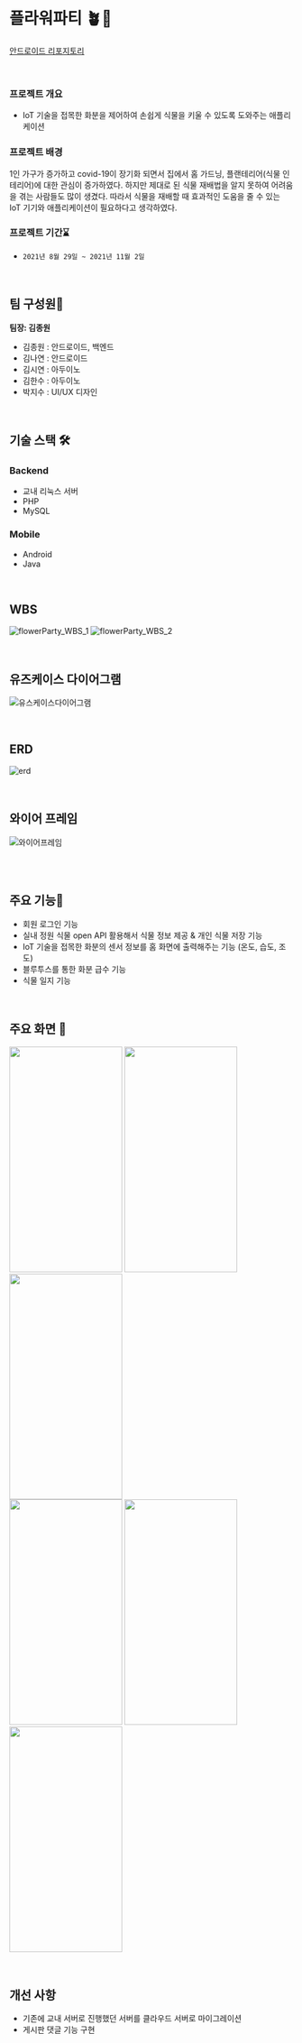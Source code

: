 #  플라워파티 🪴🌼

[안드로이드 리포지토리](https://github.com/jonnygim/flowerparty-java-android)

</br>

### **프로젝트 개요**

- IoT 기술을 접목한 화분을 제어하여 손쉽게 식물을 키울 수 있도록 도와주는 애플리케이션

### 프로젝트 배경

1인 가구가 증가하고 covid-19이 장기화 되면서 집에서 홈 가드닝, 플랜테리어(식물 인테리어)에 대한 관심이 증가하였다. 하지만 제대로 된 식물 재배법을 알지 못하여 어려움을 겪는 사람들도 많이 생겼다. 따라서 식물을 재배할 때 효과적인 도움을 줄 수 있는 IoT 기기와 애플리케이션이 필요하다고 생각하였다.


### 프로젝트 기간:hourglass:
- `2021년 8월 29일 ~ 2021년 11월 2일`

</br>



## 팀 구성원🌿

**팀장: 김종원**  
- 김종원 : 안드로이드, 백엔드
- 김나연 : 안드로이드
- 김시연 : 아두이노
- 김한수 : 아두이노
- 박지수 : UI/UX 디자인

</br>

## 기술 스택 🛠

### Backend

- 교내 리눅스 서버
- PHP
- MySQL

### Mobile

- Android
- Java

</br>

## WBS
![flowerParty_WBS_1](https://user-images.githubusercontent.com/90269036/200494521-4e348686-94a1-46c6-9e58-2902833866d7.png)
![flowerParty_WBS_2](https://user-images.githubusercontent.com/90269036/200494535-4c648ec6-0880-4e09-b3ef-0d8fef9a9c15.png)

</br>

## 유즈케이스 다이어그램
![유스케이스다이어그램](https://user-images.githubusercontent.com/90269036/200494565-27ea8c3a-9ee5-4425-8b7e-83fc4341614d.png)


</br>

## ERD
![erd](https://user-images.githubusercontent.com/90269036/200494579-ccecd379-bca7-4526-9053-1333b42eb714.png)


</br>

## 와이어 프레임
![와이어프레임](https://user-images.githubusercontent.com/90269036/200494591-33af340d-4492-449e-b7d6-aae58ef7a585.png)


</br>
</br>

## 주요 기능📍
- 회원 로그인 기능
- 실내 정원 식물 open API 활용해서 식물 정보 제공 & 개인 식물 저장 기능
- IoT 기술을 접목한 화분의 센서 정보를 홈 화면에 출력해주는 기능 (온도, 습도, 조도)
- 블루투스를 통한 화분 급수 기능
- 식물 일지 기능  


</br>


## 주요 화면 📱
<img src="https://user-images.githubusercontent.com/90269036/174293673-bc04610a-73c1-439a-acab-26aa5fc8e0cd.png" width="200" height="400"/> <img src="https://user-images.githubusercontent.com/90269036/174292704-34746d89-b7ed-4008-91a2-6dd96a1ccb91.png" width="200" height="400"/> <img src="https://user-images.githubusercontent.com/90269036/174293660-07d364f3-a793-4491-8428-693461fc2c15.png" width="200" height="400"/> </br>
<img src="https://user-images.githubusercontent.com/90269036/174293063-39e18f22-a716-4c14-ba43-dbd7fdab83f4.png" width="200" height="400"/> <img src="https://user-images.githubusercontent.com/90269036/174294429-51177260-92c8-4e40-ab30-76a6c0c6ad53.png" width="200" height="400"/> <img src="https://user-images.githubusercontent.com/90269036/174295352-bc1ea796-7be0-4571-b220-b13626d3f015.png" width="200" height="400"/>


</br>


## 개선 사항

- 기존에 교내 서버로 진행했던 서버를 클라우드 서버로 마이그레이션
- 게시판 댓글 기능 구현

</br></br>
